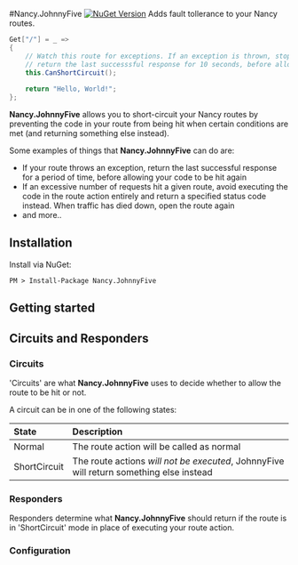 #Nancy.JohnnyFive [![NuGet Version](https://img.shields.io/nuget/v/Nancy.JohnnyFive.svg?style=flat)](https://www.nuget.org/packages/Nancy.JohnnyFive/)
Adds fault tollerance to your Nancy routes.

```csharp
Get["/"] = _ =>
{
    // Watch this route for exceptions. If an exception is thrown, stop the route action being called and 
    // return the last successsful response for 10 seconds, before allowing the route to be hit again
    this.CanShortCircuit();
    
    return "Hello, World!";
};
```

**Nancy.JohnnyFive** allows you to short-circuit your Nancy routes by preventing the code in your route from being hit when certain conditions are met (and returning something else instead).

Some examples of things that **Nancy.JohnnyFive** can do are:
- If your route throws an exception, return the last successful response for a period of time, before allowing your code to be hit again
- If an excessive number of requests hit a given route, avoid executing the code in the route action entirely and return a specified status code instead. When traffic has died down, open the route again
- and more..
  
  
## Installation

Install via NuGet:

```
PM > Install-Package Nancy.JohnnyFive
```

## Getting started


## Circuits and Responders

### Circuits

'Circuits' are what **Nancy.JohnnyFive** uses to decide whether to allow the route to be hit or not.

A circuit can be in one of the following states:

| State         |  Description                                                                                  |   
| :------------ |:----------------------------------------------------------------------------------------------|
| Normal        | The route action will be called as normal                                                     |
| ShortCircuit  | The route actions *will not be executed*, JohnnyFive will return something else instead       |

### Responders

Responders determine what **Nancy.JohnnyFive** should return if the route is in 'ShortCircuit' mode in place of executing your route action.

### Configuration




